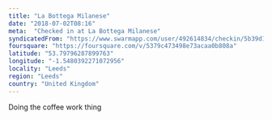 ```yaml
---
title: "La Bottega Milanese"
date: "2018-07-02T08:16"
meta:  "Checked in at La Bottega Milanese"
syndicatedFrom: "https://www.swarmapp.com/user/492614834/checkin/5b39d13b60c6ba0024ff1271"
foursquare: "https://foursquare.com/v/5379c473498e73acaa0b808a"
latitude: "53.79796287899763"
longitude: "-1.5480392271072956"
locality: "Leeds"
region: "Leeds"
country: "United Kingdom"
---
```

Doing the coffee work thing
